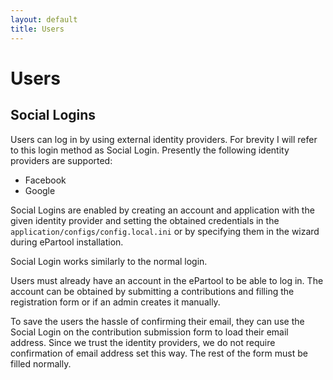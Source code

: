 ```yaml
---
layout: default
title: Users
---
```



# Users

## Social Logins

Users can log in by using external identity providers. For brevity I will refer to this login method as Social Login.
Presently the following identity providers are supported:

* Facebook
* Google

Social Logins are enabled by creating an account and application with the given identity provider and setting the obtained credentials in the `application/configs/config.local.ini` or by specifying them in the wizard during ePartool installation.

Social Login works similarly to the normal login.

Users must already have an account in the ePartool to be able to log in. The account can be obtained by submitting a contributions and filling the registration form or if an admin creates it manually.

To save the users the hassle of confirming their email, they can use the Social Login on the contribution submission form to load their email address. Since we trust the identity providers, we do not require confirmation of email address set this way. The rest of the form must be filled normally.
